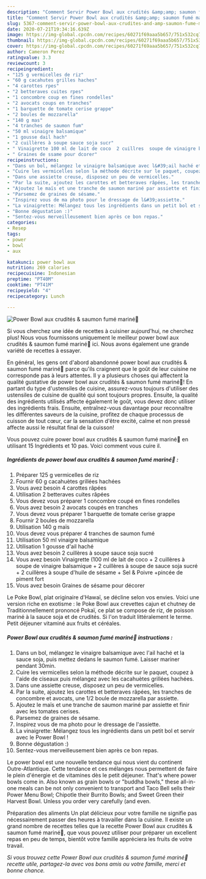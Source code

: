 ```yaml
---
description: "Comment Servir Power Bowl aux crudités &amp;amp; saumon fumé mariné🥗"
title: "Comment Servir Power Bowl aux crudités &amp;amp; saumon fumé mariné🥗"
slug: 5367-comment-servir-power-bowl-aux-crudites-and-amp-saumon-fume-marine
date: 2020-07-21T19:34:16.639Z
image: https://img-global.cpcdn.com/recipes/60271f69aaa5b657/751x532cq70/power-bowl-aux-crudites-saumon-fume-marine🥗-photo-principale-de-la-recette.jpg
thumbnail: https://img-global.cpcdn.com/recipes/60271f69aaa5b657/751x532cq70/power-bowl-aux-crudites-saumon-fume-marine🥗-photo-principale-de-la-recette.jpg
cover: https://img-global.cpcdn.com/recipes/60271f69aaa5b657/751x532cq70/power-bowl-aux-crudites-saumon-fume-marine🥗-photo-principale-de-la-recette.jpg
author: Cameron Perez
ratingvalue: 3.3
reviewcount: 3
recipeingredient:
- "125 g vermicelles de riz"
- "60 g cacahutes grilles haches"
- "4 carottes rpes"
- "2 betteraves cuites rpes"
- "1 concombre coup en fines rondelles"
- "2 avocats coups en tranches"
- "1 barquette de tomate cerise grappe"
- "2 boules de mozzarella"
- "140 g mas"
- "4 tranches de saumon fum"
- "50 ml vinaigre balsamique"
- "1 gousse dail hach"
- "2 cuillères à soupe sauce soja sucr"
- " Vinaigrette 100 ml de lait de coco  2 cuillres  soupe de vinaigre balsamique  2 cuillres  soupe de sauce soja sucr  2 cuillres  soupe dhuile de ssame  Sel  Poivre pince de piment fort"
- " Graines de ssame pour dcorer"
recipeinstructions:
- "Dans un bol, mélangez le vinaigre balsamique avec l&#39;ail haché et la sauce soja, puis mettez dedans le saumon fumé. Laisser mariner pendant 30min."
- "Cuire les vermicelles selon la méthode décrite sur le paquet, coupez à l&#39;aide de ciseaux puis mélangez avec les cacahuètes grillées hachées."
- "Dans une assiette creuse, disposez un peu de vermicelles."
- "Par la suite, ajoutez les carottes et betteraves râpées, les tranches de concombre et avocats, une 1/2 boule de mozzarella par assiette."
- "Ajoutez le maïs et une tranche de saumon mariné par assiette et finir avec les tomates cerises."
- "Parsemez de graines de sésame."
- "Inspirez vous de ma photo pour le dressage de l&#39;assiette."
- "La vinaigrette: Mélangez tous les ingrédients dans un petit bol et servir avec le Power Bowl !"
- "Bonne dégustation :)"
- "Sentez-vous merveilleusement bien après ce bon repas."
categories:
- Resep
tags:
- power
- bowl
- aux

katakunci: power bowl aux 
nutrition: 269 calories
recipecuisine: Indonesian
preptime: "PT40M"
cooktime: "PT41M"
recipeyield: "4"
recipecategory: Lunch

---
```



![Power Bowl aux crudités &amp; saumon fumé mariné🥗](https://img-global.cpcdn.com/recipes/60271f69aaa5b657/751x532cq70/power-bowl-aux-crudites-saumon-fume-marine🥗-photo-principale-de-la-recette.jpg)

Si vous cherchez une idée de recettes à cuisiner aujourd'hui, ne cherchez plus! Nous vous fournissons uniquement le meilleur power bowl aux crudités &amp; saumon fumé mariné🥗 ici. Nous avons également une grande variété de recettes à essayer.

En général, les gens ont d'abord abandonné power bowl aux crudités &amp; saumon fumé mariné🥗 parce qu'ils craignent que le goût de leur cuisine ne corresponde pas à leurs attentes. Il y a plusieurs choses qui affectent la qualité gustative de power bowl aux crudités &amp; saumon fumé mariné🥗! En partant du type d'ustensiles de cuisine, assurez-vous toujours d'utiliser des ustensiles de cuisine de qualité qui sont toujours propres. Ensuite, la qualité des ingrédients utilisés affecte également le goût, vous devez donc utiliser des ingrédients frais. Ensuite, entraînez-vous davantage pour reconnaître les différentes saveurs de la cuisine, profitez de chaque processus de cuisson de tout cœur, car la sensation d'être excité, calme et non pressé affecte aussi le résultat final de la cuisson!

<!--inarticleads1-->

Vous pouvez cuire power bowl aux crudités &amp; saumon fumé mariné🥗 en utilisant 15 Ingrédients et 10 pas. Voici comment vous cuire il.

##### Ingrédients de power bowl aux crudités &amp; saumon fumé mariné🥗 :

1. Préparer 125 g vermicelles de riz
1. Fournir 60 g cacahuètes grillées hachées
1. Vous avez besoin 4 carottes râpées
1. Utilisation 2 betteraves cuites râpées
1. Vous devez vous préparer 1 concombre coupé en fines rondelles
1. Vous avez besoin 2 avocats coupés en tranches
1. Vous devez vous préparer 1 barquette de tomate cerise grappe
1. Fournir 2 boules de mozzarella
1. Utilisation 140 g maïs
1. Vous devez vous préparer 4 tranches de saumon fumé
1. Utilisation 50 ml vinaigre balsamique
1. Utilisation 1 gousse d&#39;ail haché
1. Vous avez besoin 2 cuillères à soupe sauce soja sucré
1. Vous avez besoin  Vinaigrette (100 ml de lait de coco + 2 cuillères à soupe de vinaigre balsamique + 2 cuillères à soupe de sauce soja sucré + 2 cuillères à soupe d&#39;huile de sésame + Sel &amp; Poivre +pincée de piment fort
1. Vous avez besoin  Graines de sésame pour décorer


Le Poke Bowl, plat originaire d&#39;Hawaï, se décline selon vos envies. Voici une version riche en exotisme : le Poke Bowl aux crevettes cajun et chutney de Traditionnellement prononcé Pokaï, ce plat se compose de riz, de poisson mariné à la sauce soja et de crudités. Si l&#39;on traduit littéralement le terme. Petit déjeuner vitaminé aux fruits et céréales. 

<!--inarticleads2-->

##### Power Bowl aux crudités &amp; saumon fumé mariné🥗 instructions :

1. Dans un bol, mélangez le vinaigre balsamique avec l&#39;ail haché et la sauce soja, puis mettez dedans le saumon fumé. Laisser mariner pendant 30min.
1. Cuire les vermicelles selon la méthode décrite sur le paquet, coupez à l&#39;aide de ciseaux puis mélangez avec les cacahuètes grillées hachées.
1. Dans une assiette creuse, disposez un peu de vermicelles.
1. Par la suite, ajoutez les carottes et betteraves râpées, les tranches de concombre et avocats, une 1/2 boule de mozzarella par assiette.
1. Ajoutez le maïs et une tranche de saumon mariné par assiette et finir avec les tomates cerises.
1. Parsemez de graines de sésame.
1. Inspirez vous de ma photo pour le dressage de l&#39;assiette.
1. La vinaigrette: Mélangez tous les ingrédients dans un petit bol et servir avec le Power Bowl !
1. Bonne dégustation :)
1. Sentez-vous merveilleusement bien après ce bon repas.


Le power bowl est une nouvelle tendance qui nous vient du continent Outre-Atlantique. Cette tendance et ces mélanges nous permettent de faire le plein d&#39;énergie et de vitamines dès le petit déjeuner. That&#39;s where power bowls come in. Also known as grain bowls or &#34;buddha bowls,&#34; these all-in-one meals can be not only convenient to transport and Taco Bell sells their Power Menu Bowl; Chipotle their Burrito Bowls; and Sweet Green their Harvest Bowl. Unless you order very carefully (and even. 

<!--inarticleads1-->

<p>
Préparation des aliments Un plat délicieux pour votre famille ne signifie pas nécessairement passer des heures à travailler dans la cuisine. Il existe un grand nombre de recettes telles que la recette Power Bowl aux crudités &amp; saumon fumé mariné🥗, que vous pouvez utiliser pour préparer un excellent repas en peu de temps, bientôt votre famille appréciera les fruits de votre travail.
</p>

<p>
<i>Si vous trouvez cette Power Bowl aux crudités &amp; saumon fumé mariné🥗 recette utile, partagez-la avec vos bons amis ou votre famille, merci et bonne chance.</i>
</p>
